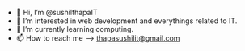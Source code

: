 - 👋 Hi, I’m @sushilthapaIT
- 👀 I’m interested in web development and everythings related to IT.
- 🌱 I’m currently learning computing.
- 📫 How to reach me --> thapasushilit@gmail.com

<!---
sushilthapaIT/sushilthapaIT is a ✨ special ✨ repository because its `README.md` (this file) appears on your GitHub profile.
You can click the Preview link to take a look at your changes.
--->
